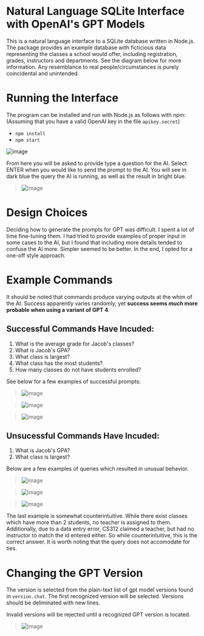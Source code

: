 # Natural Language SQLite Interface with OpenAI's GPT Models

This is a natural language interface to a SQLite database written in Node.js. 
The package provides an example database with ficticious data representing the classes a school would offer, including registration, grades, instructors and departments. See the diagram below for more information.
Any resemblance to real people/circumstances is purely coincidental and unintended.

# Running the Interface

The program can be installed and run with Node.js as follows with npm: (Assuming that you have a valid OpenAI key in the file ```apikey.secret```)
* ```npm install```
* ```npm start```

![image](https://github.com/vviseguy/Natural-Language-SQLite/assets/16418680/416bb54c-d52b-4179-b274-3195991dca91)

From here you will be asked to provide type a question for the AI. Select ENTER when you would like to send the prompt to the AI. You will see in dark blue the query the AI is running, as well as the result in bright blue.

> ![image](https://github.com/vviseguy/Natural-Language-SQLite/assets/16418680/eae54b18-6c4a-475e-bfa2-92d43b44ab69)


# Design Choices
Deciding how to generate the prompts for GPT was difficult. I spent a lot of time fine-tuning them. I had tried to provide examples of proper input in some cases to the AI, but I found that including more details tended to confuse the AI more. Simpler seemed to be better. In the end, I opted for a one-off style approach.

# Example Commands
It should be noted that commands produce varying outputs at the whim of the AI. Success apparently varies randomly, yet **success seems *much* more probable when using a variant of GPT 4**. 

## Successful Commands Have Incuded:
1. What is the average grade for Jacob's classes?
1. What is Jacob's GPA?
1. What class is largest?
1. What class has the most students?
1. How many classes do not have students enrolled?

See below for a few examples of successful prompts:

> ![image](https://github.com/vviseguy/Natural-Language-SQLite/assets/16418680/69ee6917-14c7-49c5-93aa-4b3292e91b74)

> ![image](https://github.com/vviseguy/Natural-Language-SQLite/assets/16418680/7981532c-ebf8-4d15-a507-d0fcf68e321b)

> ![image](https://github.com/vviseguy/Natural-Language-SQLite/assets/16418680/8ed965ff-562e-4f5a-abd5-c3f6ca5ebaa6)


## Unsucessful Commands Have Incuded:
1. What is Jacob's GPA?
1. What class is largest?

Below are a few examples of queries which resulted in unusual behavior.

> ![image](https://github.com/vviseguy/Natural-Language-SQLite/assets/16418680/449ae9c9-577c-41ad-bbe6-bb654700f15c)

> ![image](https://github.com/vviseguy/Natural-Language-SQLite/assets/16418680/26280866-c8ea-43e3-a010-194532d80dd2)

> ![image](https://github.com/vviseguy/Natural-Language-SQLite/assets/16418680/74c10d66-892e-4521-9662-7c61b1243c0c)

The last example is somewhat counterintuitive. While there exist classes which have more than 2 students, no teacher is assigned to them. Additionally, due to a data entry error, CS312 claimed a teacher, but had no instructor to match the id entered either. So while counterintuitive, this is the correct answer. It is worth noting that the query does not accomodate for ties.


# Changing the GPT Version
The version is selected from the plain-text list of gpt model versions found in ```version.chat```. The first recognized version will be selected. Versions should be deliminated with new lines.

Invalid versions will be rejected until a recognized GPT version is located.

> ![image](https://github.com/vviseguy/Natural-Language-SQLite/assets/16418680/3df335af-b66a-4ec2-968e-fbdcae10d46e)




